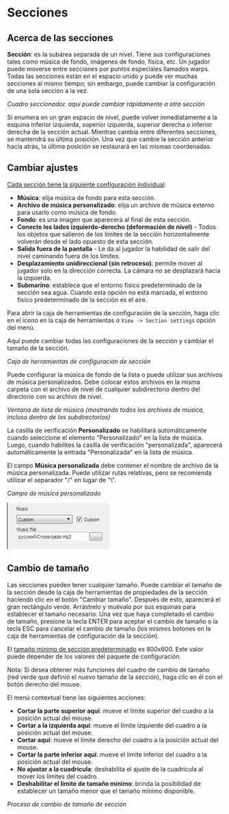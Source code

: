 # Secciones

## Acerca de las secciones

**Sección**: es la subárea separada de un nivel. Tiene sus configuraciones tales como música de fondo, imágenes de fondo, física, etc. Un jugador puede moverse entre secciones por puntos especiales llamados warps. Todas las secciones están en el espacio unido y puede ver muchas secciones al mismo tiempo; sin embargo, puede cambiar la configuración de una sola sección a la vez.

_Cuadro seccionador. aquí puede cambiar rápidamente a otra sección_

<ImageZoom
alt="Section_Switch"
url="screenshots/LevelEditing/Section_Switch.png"
:border="true"
/>

Si enumera en un gran espacio de nivel, puede volver inmediatamente a la esquina inferior izquierda, superior izquierda, superior derecha o inferior derecha de la sección actual. Mientras cambia entre diferentes secciones, se mantendrá su última posición. Una vez que cambie la sección anterior hacia atrás, la última posición se restaurará en las mismas coordenadas.

## Cambiar ajustes

<u>Cada sección tiene la siguiente configuración individual</u>:

- **Música**: elija música de fondo para esta sección.
- **Archivo de música personalizado**: elija un archivo de música externo para usarlo como música de fondo.
- **Fondo**: es una imagen que aparecerá al final de esta sección.
- **Conecte los lados izquierdo-derecho (deformación de nivel)** - Todos los objetos que salieron de los límites de la sección horizontalmente volverán desde el lado opuesto de esta sección.
- **Salida fuera de la pantalla** - Le da al jugador la habilidad de salir del nivel caminando fuera de los límites.
- **Desplazamiento unidireccional (sin retroceso)**: permite mover al jugador solo en la dirección correcta. La cámara no se desplazará hacia la izquierda.
- **Submarino**: establece que el entorno físico predeterminado de la sección sea agua. Cuando esta opción no está marcada, el entorno físico predeterminado de la sección es el aire.

Para abrir la caja de herramientas de configuración de la sección, haga clic en el icono en la caja de herramientas o `View -> Section settings` opción del menú.

Aquí puede cambiar todas las configuraciones de la sección y cambiar el tamaño de la sección.

_Caja de herramientas de configuración de sección_

<ImageZoom
alt="0toolbox_section"
url="screenshots/LevelEditing/Section/0toolbox_section.png"
:border="true"
/>

Puede configurar la música de fondo de la lista o puede utilizar sus archivos de música personalizados. Debe colocar estos archivos en la misma carpeta con el archivo de nivel de cualquier subdirectorio dentro del directorio con su archivo de nivel.

_Ventana de lista de música (mostrando todos los archivos de música, incluso dentro de los subdirectorios)_

<ImageZoom
alt="0toolbox_section_musiclist"
url="screenshots/LevelEditing/Section/0toolbox_section_musiclist.png"
:border="true"
/>


La casilla de verificación **Personalizado** se habilitará automáticamente cuando seleccione el elemento "Personalizado" en la lista de música. Luego, cuando habilites la casilla de verificación "personalizada", aparecerá automáticamente la entrada "Personalizada" en la lista de música.

El campo **Música personalizada** debe contener el nombre de archivo de la música personalizada. Puede utilizar rutas relativas, pero se recomienda utilizar el separador "/" en lugar de "\\".

_Campo de música personalizado_

![0toolbox_section_musicPath](screenshots/LevelEditing/Section/0toolbox_section_musicPath.png)

## Cambio de tamaño

Las secciones pueden tener cualquier tamaño. Puede cambiar el tamaño de la sección desde la caja de herramientas de propiedades de la sección haciendo clic en el botón "Cambiar tamaño". Después de esto, aparecerá el gran rectángulo verde. Arrástrelo y muévalo por sus esquinas para establecer el tamaño necesario. Una vez que haya completado el cambio de tamaño, presione la tecla ENTER para aceptar el cambio de tamaño o la tecla ESC para cancelar el cambio de tamaño (los mismos botones en la caja de herramientas de configuración de la sección).

El <u>tamaño mínimo de sección predeterminado</u> es 800x600. Este valor puede depender de los valores del paquete de configuración.

<Note type="tip">
Nota: Si desea obtener más funciones del cuadro de cambio de tamaño (red verde que definió el nuevo tamaño de la sección), haga clic en él con el botón derecho del mouse.
</Note>

El menú contextual tiene las siguientes acciones:
* **Cortar la parte superior aquí**: mueve el límite superior del cuadro a la posición actual del mouse.
* **Cortar a la izquierda aquí**: mueve el límite izquierdo del cuadro a la posición actual del mouse.
* **Cortar aquí**: mueve el límite derecho del cuadro a la posición actual del mouse.
* **Cortar la parte inferior aquí**: mueve el límite inferior del cuadro a la posición actual del mouse.
* **No ajustar a la cuadrícula**: deshabilita el ajuste de la cuadrícula al mover los límites del cuadro.
* **Deshabilitar el límite de tamaño mínimo**: brinda la posibilidad de establecer un tamaño menor que el tamaño mínimo disponible.

_Proceso de cambio de tamaño de sección_

<ImageZoom
alt="0toolbox_section_resize"
url="screenshots/LevelEditing/Section/0toolbox_section_resize.png"
:border="true"
/>
